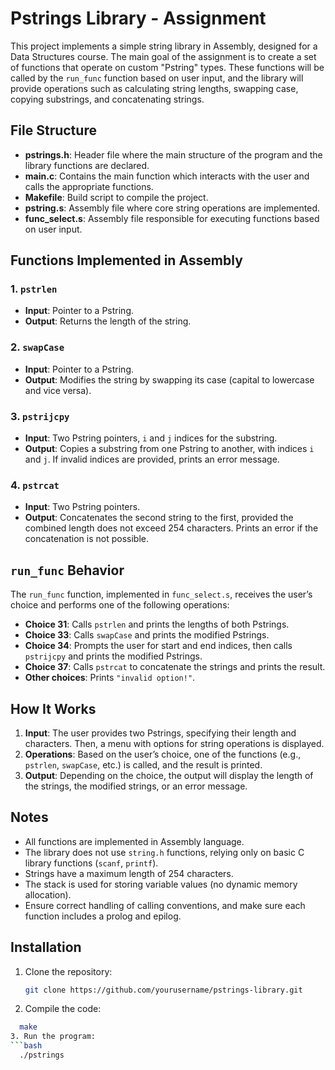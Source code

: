 # Pstrings Library - Assignment

This project implements a simple string library in Assembly, designed for a Data Structures course. The main goal of the assignment is to create a set of functions that operate on custom "Pstring" types. These functions will be called by the `run_func` function based on user input, and the library will provide operations such as calculating string lengths, swapping case, copying substrings, and concatenating strings.

## File Structure

- **pstrings.h**: Header file where the main structure of the program and the library functions are declared.
- **main.c**: Contains the main function which interacts with the user and calls the appropriate functions.
- **Makefile**: Build script to compile the project.
- **pstring.s**: Assembly file where core string operations are implemented.
- **func_select.s**: Assembly file responsible for executing functions based on user input.

## Functions Implemented in Assembly

### 1. `pstrlen`
- **Input**: Pointer to a Pstring.
- **Output**: Returns the length of the string.

### 2. `swapCase`
- **Input**: Pointer to a Pstring.
- **Output**: Modifies the string by swapping its case (capital to lowercase and vice versa).

### 3. `pstrijcpy`
- **Input**: Two Pstring pointers, `i` and `j` indices for the substring.
- **Output**: Copies a substring from one Pstring to another, with indices `i` and `j`. If invalid indices are provided, prints an error message.

### 4. `pstrcat`
- **Input**: Two Pstring pointers.
- **Output**: Concatenates the second string to the first, provided the combined length does not exceed 254 characters. Prints an error if the concatenation is not possible.

## `run_func` Behavior

The `run_func` function, implemented in `func_select.s`, receives the user’s choice and performs one of the following operations:

- **Choice 31**: Calls `pstrlen` and prints the lengths of both Pstrings.
- **Choice 33**: Calls `swapCase` and prints the modified Pstrings.
- **Choice 34**: Prompts the user for start and end indices, then calls `pstrijcpy` and prints the modified Pstrings.
- **Choice 37**: Calls `pstrcat` to concatenate the strings and prints the result.
- **Other choices**: Prints `"invalid option!"`.

## How It Works

1. **Input**: The user provides two Pstrings, specifying their length and characters. Then, a menu with options for string operations is displayed.
2. **Operations**: Based on the user’s choice, one of the functions (e.g., `pstrlen`, `swapCase`, etc.) is called, and the result is printed.
3. **Output**: Depending on the choice, the output will display the length of the strings, the modified strings, or an error message.


## Notes

- All functions are implemented in Assembly language.
- The library does not use `string.h` functions, relying only on basic C library functions (`scanf`, `printf`).
- Strings have a maximum length of 254 characters.
- The stack is used for storing variable values (no dynamic memory allocation).
- Ensure correct handling of calling conventions, and make sure each function includes a prolog and epilog.

## Installation

1. Clone the repository:
   ```bash
   git clone https://github.com/yourusername/pstrings-library.git

2. Compile the code:
 ```bash
   make
3. Run the program:
 ```bash
   ./pstrings


